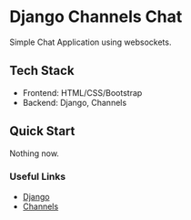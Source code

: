 # Django Channels Chat

Simple Chat Application using websockets.

## Tech Stack

- Frontend: HTML/CSS/Bootstrap
- Backend: Django, Channels

## Quick Start

Nothing now.

### Useful Links

- [Django](https://www.djangoproject.com/)
- [Channels](https://channels.readthedocs.io/en/stable/index.html)
